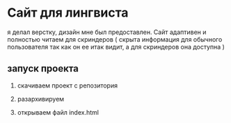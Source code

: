# Сайт для лингвиста

 я делал верстку, дизайн мне был предоставлен. Сайт адаптивен и полностью читаем для скриндеров ( скрыта информация для обычного пользователя так как он ее итак видит, а для скриндеров она доступна )


## запуск проекта 

1) скачиваем проект с репозитория

2) разархивируем

3) открываем файл index.html
